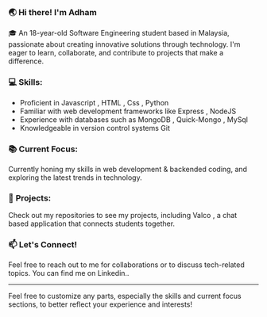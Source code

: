 
### 🌏 **Hi there! I'm Adham**  
🎓 An 18-year-old Software Engineering student based in Malaysia, passionate about creating innovative solutions through technology. I'm eager to learn, collaborate, and contribute to projects that make a difference.

### 💻 **Skills:**  
- Proficient in Javascript , HTML , Css , Python 
- Familiar with web development frameworks like Express , NodeJS 
- Experience with databases such as MongoDB , Quick-Mongo , MySql
- Knowledgeable in version control systems Git

### 📚 **Current Focus:**  
Currently honing my skills in web development & backended coding, and exploring the latest trends in technology.

### 🌟 **Projects:**  
Check out my repositories to see my projects, including Valco , a chat based application that connects students together.

### 📫 **Let's Connect!**  
Feel free to reach out to me for collaborations or to discuss tech-related topics. You can find me on Linkedin..

---

Feel free to customize any parts, especially the skills and current focus sections, to better reflect your experience and interests!
